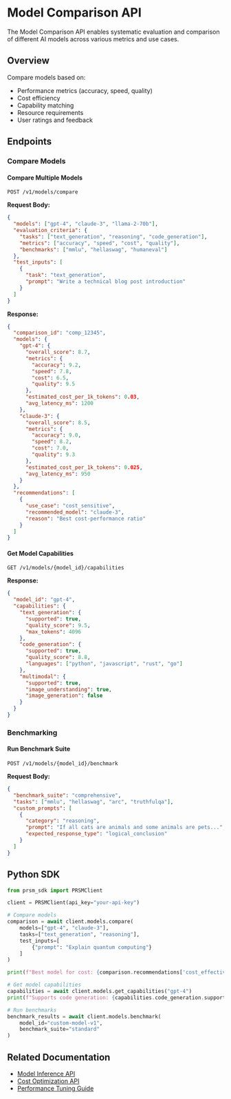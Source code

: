 # Model Comparison API

The Model Comparison API enables systematic evaluation and comparison of different AI models across various metrics and use cases.

## Overview

Compare models based on:
- Performance metrics (accuracy, speed, quality)
- Cost efficiency 
- Capability matching
- Resource requirements
- User ratings and feedback

## Endpoints

### Compare Models

#### Compare Multiple Models
```http
POST /v1/models/compare
```

**Request Body:**
```json
{
  "models": ["gpt-4", "claude-3", "llama-2-70b"],
  "evaluation_criteria": {
    "tasks": ["text_generation", "reasoning", "code_generation"],
    "metrics": ["accuracy", "speed", "cost", "quality"],
    "benchmarks": ["mmlu", "hellaswag", "humaneval"]
  },
  "test_inputs": [
    {
      "task": "text_generation",
      "prompt": "Write a technical blog post introduction"
    }
  ]
}
```

**Response:**
```json
{
  "comparison_id": "comp_12345",
  "models": {
    "gpt-4": {
      "overall_score": 8.7,
      "metrics": {
        "accuracy": 9.2,
        "speed": 7.8,
        "cost": 6.5,
        "quality": 9.5
      },
      "estimated_cost_per_1k_tokens": 0.03,
      "avg_latency_ms": 1200
    },
    "claude-3": {
      "overall_score": 8.5,
      "metrics": {
        "accuracy": 9.0,
        "speed": 8.2,
        "cost": 7.0,
        "quality": 9.3
      },
      "estimated_cost_per_1k_tokens": 0.025,
      "avg_latency_ms": 950
    }
  },
  "recommendations": [
    {
      "use_case": "cost_sensitive",
      "recommended_model": "claude-3",
      "reason": "Best cost-performance ratio"
    }
  ]
}
```

#### Get Model Capabilities
```http
GET /v1/models/{model_id}/capabilities
```

**Response:**
```json
{
  "model_id": "gpt-4",
  "capabilities": {
    "text_generation": {
      "supported": true,
      "quality_score": 9.5,
      "max_tokens": 4096
    },
    "code_generation": {
      "supported": true,
      "quality_score": 8.8,
      "languages": ["python", "javascript", "rust", "go"]
    },
    "multimodal": {
      "supported": true,
      "image_understanding": true,
      "image_generation": false
    }
  }
}
```

### Benchmarking

#### Run Benchmark Suite
```http
POST /v1/models/{model_id}/benchmark
```

**Request Body:**
```json
{
  "benchmark_suite": "comprehensive",
  "tasks": ["mmlu", "hellaswag", "arc", "truthfulqa"],
  "custom_prompts": [
    {
      "category": "reasoning",
      "prompt": "If all cats are animals and some animals are pets...",
      "expected_response_type": "logical_conclusion"
    }
  ]
}
```

## Python SDK

```python
from prsm_sdk import PRSMClient

client = PRSMClient(api_key="your-api-key")

# Compare models
comparison = await client.models.compare(
    models=["gpt-4", "claude-3"],
    tasks=["text_generation", "reasoning"],
    test_inputs=[
        {"prompt": "Explain quantum computing"}
    ]
)

print(f"Best model for cost: {comparison.recommendations['cost_effective']}")

# Get model capabilities
capabilities = await client.models.get_capabilities("gpt-4")
print(f"Supports code generation: {capabilities.code_generation.supported}")

# Run benchmarks
benchmark_results = await client.models.benchmark(
    model_id="custom-model-v1",
    benchmark_suite="standard"
)
```

## Related Documentation

- [Model Inference API](./model-inference.md)
- [Cost Optimization API](./cost-optimization.md)
- [Performance Tuning Guide](./performance-tuning.md)